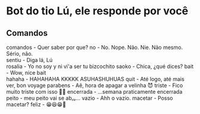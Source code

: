 # Bot do tio Lú, ele responde por você

## Comandos

comandos - Quer saber por que?
no - No. Nope. Não. Nie. Não mesmo. Sério, não.  
sentiu - Diga lá, Lú  
rosalia - Yo no soy y ni vi'a ser tu bizcochito
saoko - Chica, ¿qué dices?
bait - Wow, nice bait  
hahaha - HAHAHAHA KKKKK ASUHASHUHUAS
quit - Até logo, até mais ver, bon voyage
parabens - Aê, hora de apagar a velinha 😈
triste - Fico muito triste com isso 🎉🎉
encerrada - ...semana praticamente encerrada
peito - meu peito vai se abᵣᵢᵣ...
vazio - Ahh o vazio.
macetar - Posso macetar?
feliz - 😁😆😁🤪
